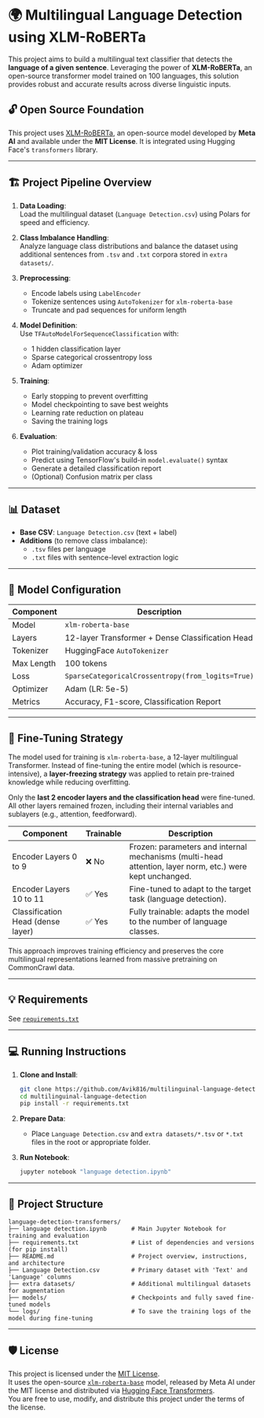 # 🌍 Multilingual Language Detection using XLM-RoBERTa

This project aims to build a multilingual text classifier that detects the **language of a given sentence**. Leveraging the power of **XLM-RoBERTa**, an open-source transformer model trained on 100 languages, this solution provides robust and accurate results across diverse linguistic inputs.

## 🔓 Open Source Foundation

This project uses [XLM-RoBERTa](https://huggingface.co/xlm-roberta-base), an open-source model developed by **Meta AI** and available under the **MIT License**. It is integrated using Hugging Face's `transformers` library.

---

## 🏗️ Project Pipeline Overview

1. **Data Loading**:  
   Load the multilingual dataset (`Language Detection.csv`) using Polars for speed and efficiency.

2. **Class Imbalance Handling**:  
   Analyze language class distributions and balance the dataset using additional sentences from `.tsv` and `.txt` corpora stored in `extra datasets/`.

3. **Preprocessing**:  
   - Encode labels using `LabelEncoder`
   - Tokenize sentences using `AutoTokenizer` for `xlm-roberta-base`
   - Truncate and pad sequences for uniform length

4. **Model Definition**:  
   Use `TFAutoModelForSequenceClassification` with:
   - 1 hidden classification layer
   - Sparse categorical crossentropy loss
   - Adam optimizer

5. **Training**:  
   - Early stopping to prevent overfitting
   - Model checkpointing to save best weights
   - Learning rate reduction on plateau
   - Saving the training logs

6. **Evaluation**:  
   - Plot training/validation accuracy & loss
   - Predict using TensorFlow's build-in ```model.evaluate()``` syntax
   - Generate a detailed classification report
   - (Optional) Confusion matrix per class

---

## 📊 Dataset

- **Base CSV**: `Language Detection.csv` (text + label)
- **Additions** (to remove class imbalance):  
  - `.tsv` files per language
  - `.txt` files with sentence-level extraction logic

---

## 🧠 Model Configuration

| Component        | Description                                       |
|------------------|---------------------------------------------------|
| Model            | `xlm-roberta-base`                                |
| Layers           | 12-layer Transformer + Dense Classification Head  |
| Tokenizer        | HuggingFace `AutoTokenizer`                       |
| Max Length       | 100 tokens                                        |
| Loss             | `SparseCategoricalCrossentropy(from_logits=True)` |
| Optimizer        | Adam (LR: 5e-5)                                   |
| Metrics          | Accuracy, F1-score, Classification Report         |

---

## 🔧 Fine-Tuning Strategy

The model used for training is `xlm-roberta-base`, a 12-layer multilingual Transformer. Instead of fine-tuning the entire model (which is resource-intensive), a **layer-freezing strategy** was applied to retain pre-trained knowledge while reducing overfitting.

Only the **last 2 encoder layers and the classification head** were fine-tuned. All other layers remained frozen, including their internal variables and sublayers (e.g., attention, feedforward).

| Component                        | Trainable | Description                                                   |
|----------------------------------|-----------|---------------------------------------------------------------|
| Encoder Layers 0 to 9           | ❌ No     | Frozen: parameters and internal mechanisms (multi-head attention, layer norm, etc.) were kept unchanged. |
| Encoder Layers 10 to 11         | ✅ Yes    | Fine-tuned to adapt to the target task (language detection).  |
| Classification Head (dense layer) | ✅ Yes  | Fully trainable: adapts the model to the number of language classes. |

This approach improves training efficiency and preserves the core multilingual representations learned from massive pretraining on CommonCrawl data.

---

## 💡 Requirements

See [`requirements.txt`](./requirements.txt)

---

## 💻 Running Instructions

1. **Clone and Install**:

    ```bash
    git clone https://github.com/Avik816/multilinguinal-language-detection.git
    cd multilinguinal-language-detection
    pip install -r requirements.txt
    ```

2. **Prepare Data**:
   - Place `Language Detection.csv` and `extra datasets/*.tsv` or `*.txt` files in the root or appropriate folder.

3. **Run Notebook**:
   ```bash
   jupyter notebook "language detection.ipynb"
   ```

---

## 📁 Project Structure

```
language-detection-transformers/
├── language detection.ipynb       # Main Jupyter Notebook for training and evaluation
├── requirements.txt               # List of dependencies and versions (for pip install)
├── README.md                      # Project overview, instructions, and architecture
├── Language Detection.csv         # Primary dataset with 'Text' and 'Language' columns
├── extra datasets/                # Additional multilingual datasets for augmentation
├── models/                        # Checkpoints and fully saved fine-tuned models
└── logs/                          # To save the training logs of the model during fine-tuning

```

---

## 🛡️ License

This project is licensed under the [MIT License](LICENSE).  
It uses the open-source [`xlm-roberta-base`](https://huggingface.co/xlm-roberta-base) model, released by Meta AI under the MIT license and distributed via [Hugging Face Transformers](https://huggingface.co/docs/transformers).  
You are free to use, modify, and distribute this project under the terms of the license.
